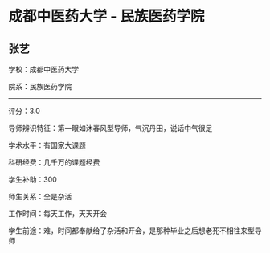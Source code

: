 # 成都中医药大学 - 民族医药学院

## 张艺

学校：成都中医药大学

院系：民族医药学院

* * *

评分：3.0

导师辨识特征：第一眼如沐春风型导师，气沉丹田，说话中气很足

学术水平：有国家大课题

科研经费：几千万的课题经费

学生补助：300

师生关系：全是杂活

工作时间：每天工作，天天开会

学生前途：难，时间都奉献给了杂活和开会，是那种毕业之后想老死不相往来型导师